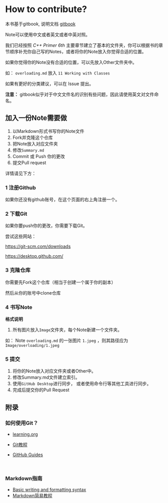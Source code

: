 # How to contribute?

本书基于gitbook, 说明文档 [gitbook](https://toolchain.gitbook.com/structure.html)



Note可以使用中文或者英文或者中英对照。



我们已经按照 *C++ Primer 6th* 主要章节建立了基本的文件夹，你可以根据书的章节顺序补充你自己写的Notes，或者将你的Note放入你觉得合适的位置。

如果你觉得你的Note没有合适的位置，可以先放入Other文件夹中。



如： `overloading.md` 放入 `11 Working with Classes`

如果有更好的分类建议，可以在 Issue 提出。



**注意：** gitbook似乎对于中文文件名的识别有些问题，因此请使用英文对文件命名。

## 加入一份Note需要做

1. 以Markdown形式书写你的Note文件
2. Fork并克隆这个仓库
3. 把Note放入对应文件夹
4. 修改`Summary.md`
5. Commit 或 Push 你的更改
6. 提交Pull request

详情请见下方：

### 1 注册Github

如果你还没有github账号，在这个页面的右上角注册一个。



### 2 下载Git

如果你要push你的更改，你需要下载Git。

尝试这些网站：

https://git-scm.com/downloads

https://desktop.github.com/



### 3 克隆仓库

你需要先Fork这个仓库（相当于创建一个属于你的副本）

然后从你的账号中clone仓库



### 4 书写Note

**格式说明**

1. 所有图片放入`Image`文件夹，每个Note新建一个文件夹。

如： Note `overloading.md` 的一张图片 `1.jpeg` ，则其路径应为 `Image/overloading/1.jpeg`



### 5 提交

1. 将你的Note放入对应文件夹或者Other中。
2. 修改Summary.md文件建立索引。
3. 使用`GitHub Desktop`进行同步， 或者使用命令行等其他工具进行同步。
4. 完成后提交你的Pull Request



## 附录

### 如何使用Git？

- [learning.org](https://learngitbranching.js.org/)

- [Git教程](https://www.liaoxuefeng.com/wiki/0013739516305929606dd18361248578c67b8067c8c017b000/0013758392816224cafd33c44b4451887cc941e6716805c000)

- [GitHub Guides](https://guides.github.com/) 

  ​

### Markdown指南

- [Basic writing and formatting syntax](https://help.github.com/articles/basic-writing-and-formatting-syntax/)
- [Markdown简易教程](Markdown-tutorial.md)